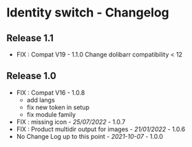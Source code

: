 # Identity switch - Changelog



## Release 1.1

- FIX : Compat V19 - 1.1.0
   Change dolibarr compatibility < 12

## Release 1.0
- FIX : Compat V16 - 1.0.8
  - add langs
  - fix new token in setup
  - fix module family
- FIX : missing icon  - *25/07/2022* - 1.0.7
- FIX : Product multidir output for images - *21/01/2022* - 1.0.6
- No Change Log up to this point - *2021-10-07* - 1.0.0
